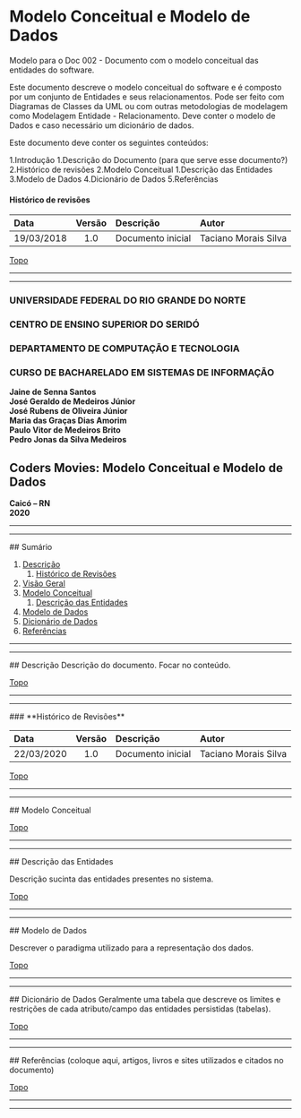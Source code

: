 # Modelo Conceitual e Modelo de Dados

Modelo para o Doc 002 - Documento com o modelo conceitual das entidades do software.

Este documento descreve o modelo conceitual do software e é composto por um conjunto de Entidades e seus relacionamentos. Pode ser feito com Diagramas de Classes da UML ou com outras metodologias de modelagem como Modelagem Entidade - Relacionamento. Deve conter o modelo de Dados e caso necessário um dicionário de dados.

Este documento deve conter os seguintes conteúdos:

1.Introdução
    1.Descrição do Documento (para que serve esse documento?)
    2.Histórico de revisões
2.Modelo Conceitual
    1.Descrição das Entidades
3.Modelo de Dados
4.Dicionário de Dados
5.Referências


<div id='revisoes'/> 

#### Histórico de revisões

| Data | Versão | Descrição | Autor|
| :--- | :----: | :-------- | :--- |
19/03/2018 | 1.0 | Documento inicial | Taciano Morais Silva

[Topo](#sumario)
*********
*********

### **UNIVERSIDADE FEDERAL DO RIO GRANDE DO NORTE**

### **CENTRO DE ENSINO SUPERIOR DO SERIDÓ**

### **DEPARTAMENTO DE COMPUTAÇÃO E TECNOLOGIA**

### **CURSO DE BACHARELADO EM SISTEMAS DE INFORMAÇÃO**

**Jaine de Senna Santos**  
**José Geraldo de Medeiros Júnior**  
**José Rubens de Oliveira Júnior**  
**Maria das Graças Dias Amorim**  
**Paulo Vitor de Medeiros Brito**  
**Pedro Jonas da Silva Medeiros**  

## **Coders Movies: Modelo Conceitual e Modelo de Dados**

**Caicó – RN**  
**2020**  

*********
*********

<div id='sumario'/>
## Sumário

1. [Descrição](#descricao)
     1. [Histórico de Revisões](#revisoes)
2. [Visão Geral](#visao)
3. [Modelo Conceitual](#conceitual)
    1. [Descrição das Entidades](#entidades)
4. [Modelo de Dados](#dados)
5. [Dicionário de Dados](#dicionario)
6. [Referências](#referencias)

*********
*********
<div id='descricao'/> 
## Descrição
Descrição do documento. Focar no conteúdo.

[Topo](#sumario)
*********
*********

<div id='revisoes'/> 
### **Histórico de Revisões**

| Data | Versão | Descrição | Autor|
| :--- | :----: | :-------- | :--- |
22/03/2020 | 1.0 | Documento inicial | Taciano Morais Silva


[Topo](#sumario)
*********
*********

<div id='conceitual'/> 
## Modelo Conceitual

[Topo](#sumario)

*********
*********

<div id='entidades'/> 
## Descrição das Entidades

Descrição sucinta das entidades presentes no sistema.

[Topo](#sumario)

*********
*********

<div id='dados'/> 
## Modelo de Dados

Descrever o paradigma utilizado para a representação dos dados.

[Topo](#sumario)

*********
*********

<div id='dicionario'/> 
## Dicionário de Dados
Geralmente uma tabela que descreve os limites e restrições de cada atributo/campo das entidades persistidas (tabelas).

[Topo](#sumario)

*********
*********

<div id='referencias'/>
## Referências
(coloque aqui, artigos, livros e sites utilizados e citados no documento)

[Topo](#sumario)

*********
*********



